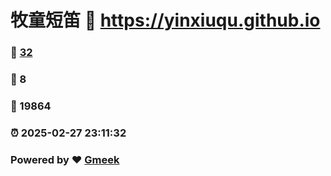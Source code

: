 # 牧童短笛 :link: https://yinxiuqu.github.io 
### :page_facing_up: [32](https://yinxiuqu.github.io/tag.html) 
### :speech_balloon: 8 
### :hibiscus: 19864 
### :alarm_clock: 2025-02-27 23:11:32 
### Powered by :heart: [Gmeek](https://github.com/Meekdai/Gmeek)
